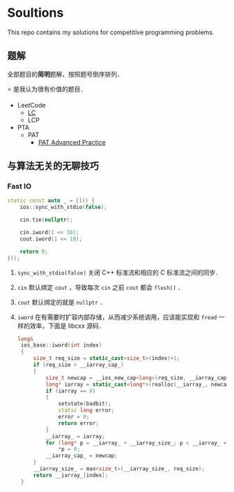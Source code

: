 # Soultions

This repo contains my solutions for competitive programming problems.

## 题解

全部题目的**简明**题解，按照题号倒序排列．

⭐️ 是我认为很有价值的题目．

- LeetCode
    - [LC](./LC.md)
    - LCP
- PTA
    - PAT
        - [PAT Advanced Practice](./PAT%20Advanced%20Practice.md)

## 与算法无关的无聊技巧

### Fast IO

```cpp
static const auto _ = []() {
    ios::sync_with_stdio(false);

    cin.tie(nullptr);

    cin.iword(1 << 10);
    cout.iword(1 << 10);

    return 0;
}();
```

1. `sync_with_stdio(false)` 关闭 C++ 标准流和相应的 C 标准流之间的同步．
2. `cin` 默认绑定 `cout` ，导致每次 `cin` 之前 `cout` 都会 `flush()` ．
3. `cout` 默认绑定的就是 `nullptr` ．
4. `iword` 在有需要时扩容内部存储，从而减少系统调用，应该能实现和 `fread` 一样的效率，下面是 libcxx 源码．

   ```cpp
   long&
    ios_base::iword(int index)
    {
        size_t req_size = static_cast<size_t>(index)+1;
        if (req_size > __iarray_cap_)
        {
            size_t newcap = __ios_new_cap<long>(req_size, __iarray_cap_);
            long* iarray = static_cast<long*>(realloc(__iarray_, newcap * sizeof(long)));
            if (iarray == 0)
            {
                setstate(badbit);
                static long error;
                error = 0;
                return error;
            }
            __iarray_ = iarray;
            for (long* p = __iarray_ + __iarray_size_; p < __iarray_ + newcap; ++p)
                *p = 0;
            __iarray_cap_ = newcap;
        }
        __iarray_size_ = max<size_t>(__iarray_size_, req_size);
        return __iarray_[index];
    }
    ```
